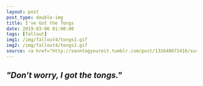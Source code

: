 ```yaml
---
layout: post
post_type: double-img
title: I've Got the Tongs
date: 2019-03-06 01:00:00
tags: [fallout]
img1: /img/fallout4/tongs1.gif
img2: /img/fallout4/tongs2.gif
source: <a href="http://sonntagyoureit.tumblr.com/post/132640672416/survival-essentials" target="_blank" rel="nofollow">Survival Essentials</a>
---
```

## *"Don't worry, I got the tongs."*
